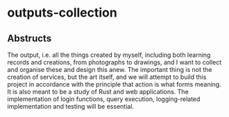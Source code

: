 # outputs-collection
## Abstructs
The output, i.e. all the things created by myself, including both learning records and creations, from photographs to drawings, and I want to collect and organise these and design this anew. The important thing is not the creation of services, but the art itself, and we will attempt to build this project in accordance with the principle that action is what forms meaning. It is also meant to be a study of Rust and web applications. The implementation of login functions, query execution, logging-related implementation and testing will be essential.
